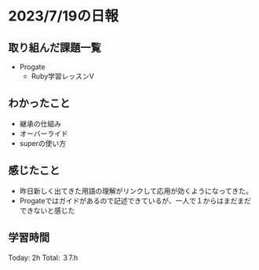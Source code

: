 # 2023/7/19の日報
## 取り組んだ課題一覧
* Progate
   * Ruby学習レッスンV
## わかったこと
* 継承の仕組み
* オーバーライド
* superの使い方
## 感じたこと
* 昨日新しく出てきた用語の理解がリンクして応用が効くようになってきた。
* Progateではガイドがあるので記述できているが、一人で１からはまだまだできないと感じた
## 学習時間
Today: 2h
Total: ３7.h
